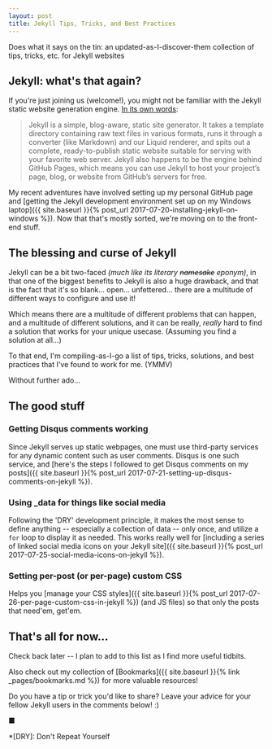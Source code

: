 ```yaml
---
layout: post
title: Jekyll Tips, Tricks, and Best Practices
---
```

Does what it says on the tin: an updated-as-I-discover-them collection of tips, tricks, etc. for Jekyll websites
<!--more-->

## Jekyll: what's that again?
If you're just joining us (welcome!), you might not be familiar with the Jekyll static website generation engine.
[In its own words](http://jekyllrb.com/docs/home/):

> Jekyll is a simple, blog-aware, static site generator. It takes a template directory containing raw text files in various formats, 
> runs it through a converter (like Markdown) and our Liquid renderer, and spits out a complete, ready-to-publish static website suitable 
> for serving with your favorite web server. Jekyll also happens to be the engine behind GitHub Pages, which means you can use Jekyll to 
> host your project’s page, blog, or website from GitHub’s servers for free.

My recent adventures have involved setting up my personal GitHub page and
 [getting the Jekyll development environment set up on my Windows laptop]({{ site.baseurl }}{% post_url 2017-07-20-installing-jekyll-on-windows %}).
 Now that that's mostly sorted, we're moving on to the front-end stuff.
 
## The blessing and curse of Jekyll
Jekyll can be a bit two-faced *(much like its literary ~~namesake~~ eponym)*, in that one of the biggest benefits to Jekyll is also a huge drawback,
and that is the fact that it's so blank... open... unfettered... there are a multitude of different ways to configure and use it!

Which means there are a multitude of different problems that can happen, and a multitude of different solutions, and it can be
really, *really* hard to find a solution that works for your unique usecase. (Assuming you find a solution at all...)

To that end, I'm compiling-as-I-go a list of tips, tricks, solutions, and best practices that I've found to work for me. (YMMV)

Without further ado...

## The good stuff

### Getting Disqus comments working
Since Jekyll serves up static webpages, one must use third-party services for any dynamic content such as user comments. Disqus is one such service,
and [here's the steps I followed to get Disqus comments on my posts]({{ site.baseurl }}{% post_url 2017-07-21-setting-up-disqus-comments-on-jekyll %}).

### Using _data for things like social media
Following the 'DRY' development principle, it makes the most sense to define anything -- especially a collection of data -- only once, and utilize a `for` loop to display it as needed. This works really well for [including a series of linked social media icons on your Jekyll site]({{ site.baseurl }}{% post_url 2017-07-25-social-media-icons-on-jekyll %}).

### Setting per-post (or per-page) custom CSS
Helps you [manage your CSS styles]({{ site.baseurl }}{% post_url 2017-07-26-per-page-custom-css-in-jekyll %}) (and JS files) so that only the posts that need'em, get'em.


## That's all for now...

Check back later -- I plan to add to this list as I find more useful tidbits.

Also check out my collection of [Bookmarks]({{ site.baseurl }}{% link _pages/bookmarks.md %}) for more valuable resources!

Do you have a tip or trick you'd like to share? Leave your advice for your fellow Jekyll users in the comments below! :)

■

*[DRY]: Don't Repeat Yourself
